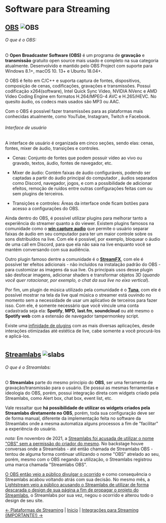 # Software para Streaming

## [OBS](https://obsproject.com/pt-br/download) ![OBS](https://user-images.githubusercontent.com/23579978/184427960-3e5f183f-a9cb-4777-a26c-b0dabc4c20a9.png)

###### O que é o OBS:
O **Open Broadcaster Software (OBS)** é um programa de **gravação** e **transmissão** gratuito open source mais usado
e completo na sua categoria atualmente. Desenvolvido e mantido pelo OBS Project com suporte para Windows 8.1+, macOS 10.
13+ e Ubuntu 18.04+.

O OBS é feito em C/C++ e suporta captura de fontes, dispositivos, composição de cenas, codificações, gravações e transmissões.
Possui codificação x264(software), Intel Quick Sync Video, NVIDIA NVenc e AMD Video Coding Engine em formatos H.264/MPEG-4 AVC e H.265/HEVC.
No quesito áudio, os codecs mais usados são MP3 ou AAC.

Com o OBS é possível fazer transmissões para as plataformas mais conhecidas atualmente, como YouTube, Instagram, Twitch e Facebook.

###### Interface de usuário
A interface de usuário é organizada em cinco seções, sendo elas: cenas, fontes, mixer de áudio, transições e controles.
- Cenas: Conjunto de fontes que podem possuir vídeo ao vivo ou gravado, textos, áudio, fontes de navegador, etc.


- Mixer de áudio: Contém faixas de áudio configuráveis, podendo ser captadas a partir do áudio principal do computador
, áudios separados como Discord, navegador, jogos, e com a possibilidade de adicionar efeitos, remoção de ruídos entre 
outras configurações feitas com ou sem plugins de terceiros.


- Transições e controles: Áreas da interface onde ficam botões para acesso a configurações do OBS.

Ainda dentro do OBS, é possível utilizar plugins para melhorar tanto a experiência do streamer quanto a do viewer.
Existem plugins famosos na comunidade como o [**win capture audio**](https://obsproject.com/forum/resources/win-capture-audio.1338/) que permite o usuário separar faixas de áudio em seu 
computador para ter um maior controle sobre os sons distribuídos na live. Com ele é possível, por exemplo, bloquear o áudio
de uma call em Discord, para que ela não saia na live enquanto você se mantém conversando com sua audiência.

Outro plugin famoso dentre a comunidade é o [**StreamFX**](https://obsproject.com/forum/resources/streamfx-for-obs%C2%AE-studio.578/), com ele é possível ter efeitos adicionais - não incluídos na instalação padrão do OBS -
para customizar as imagens da sua live. Os principais usos desse plugin são desfocar imagens, adicionar shaders e transformar 
objetos 3D (_quando você quer rotacionar, por exemplo, o chat da sua live no eixo vertical_).

Por fim, um plugin de música utilizado pela comunidade é o [**Tuna**](https://obsproject.com/forum/resources/tuna.843/), com ele é possível mostrar na tela da live qual música
o streamer está ouvindo no momento sem a necessidade de usar um aplicativo de terceiros para fazer isso. Com ele, é somente
necessário que você vincule uma conta cadastrada seja ela: **Spotify**, **MPD**, **last.fm**, **soundcloud** ou até mesmo o **Spotify web** com a
extensão de navegador tampermonkey script.

Existe uma [infinidade de plugins](https://obsproject.com/forum/list/plugins.35/) com as mais diversas aplicações, desde interações otimizadas até estética de live, cabe somente
a você procurá-los e aplicá-los.

#


## [Streamlabs](https://streamlabs.com/) ![slabs](https://user-images.githubusercontent.com/23579978/184428075-afb4e17e-4476-4474-b3d8-130cb9612c5d.png)

###### O que é o Streamlabs:
O **Streamlabs** parte do mesmo princípio do **OBS**, ser uma ferramenta de gravação/transmissão para o usuário. Ele possui
as mesmas ferramentas e ideologia do OBS, porém, possui integração direta com widgets criado pela Streamlabs, como Alert box,
chat box, event list, etc.

Vale ressaltar que **há possibilidade de utilizar os widgets criados pela Streamlabs diretamente no OBS**, porém, toda sua
configuração deve ser de forma manual, diferente da implementação feita no software da Streamlabs onde a mesma automatiza
alguns processos a fim de "facilitar" a experiência do usuário.

_nota:_ Em novembro de 2021, a [Streamlabs foi acusada de utilizar o nome "OBS" sem a permissão do criador do mesmo](https://www.invenglobal.com/articles/15737/obs-project-accuses-streamlabs-of-stealing-their-name-and-trademark).
No backstage houve conversas onde a Streamlabs - até então chamada de Streamlabs OBS - tentou de alguma forma continuar
utilizando o nome "OBS" atrelado ao seu, porém, mesmo com o OBS negando a utilização, o Streamlabs registrou uma marca
chamada "Streamlabs OBS".

[O OBS então veio a público divulgar o ocorrido](https://twitter.com/OBSProject/status/1460782968633499651) e como consequência o Streamlabs acabou voltando atrás com sua decisão.
No mesmo mês, a [Lightstream veio a público acusando o Streamlabs de utilizar de forma descarada o design de sua página
a fim de propagar o projeto do Streamlabs](https://twitter.com/Lightstream/status/1460709404609757185), o Streamlabs por sua vez, negou o ocorrido e alterou todo o design de seu site.

 [<- Plataformas de Streaming](/contents//basics/1-3-streaming-platforms.md) | [Inicio](/README.md) | [Integrações para Streaming (IMPORTANTE!) ->](/contents/environment/2-2-integrations.md)
